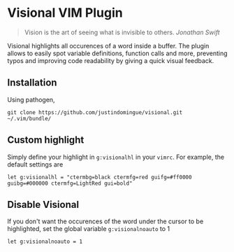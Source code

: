 # Visional VIM Plugin

> Vision is the art of seeing what is invisible to others. _Jonathan Swift_

Visional highlights all occurences of a word inside a buffer. The plugin allows to easily spot variable definitions, function calls and more, preventing typos and improving code readability by giving a quick visual feedback.

## Installation

Using pathogen,

    git clone https://github.com/justindomingue/visional.git ~/.vim/bundle/

## Custom highlight

Simply define your highlight in `g:visionalhl` in your `vimrc`. For example, the default settings are

    let g:visionalhl = "ctermbg=black ctermfg=red guifg=#ff0000 guibg=#000000 ctermfg=LightRed gui=bold"

## Disable Visional

If you don't want the occurences of the word under the cursor to be highlighted, set the global variable `g:visionalnoauto` to 1

    let g:visionalnoauto = 1
